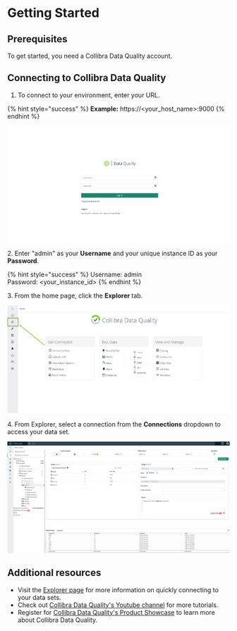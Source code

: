 # Getting Started

## Prerequisites

To get started, you need a Collibra Data Quality account.

## Connecting to Collibra Data Quality

1. To connect to your environment, enter your URL.

{% hint style="success" %}
**Example:** https://\<your\_host\_name>:9000
{% endhint %}

![Collibra Data Quality log in page](<../../.gitbook/assets/Screen Shot 2022-06-23 at 3.18.59 PM.png>)

2\. Enter "admin" as your **Username** and your unique instance ID as your **Password**.

{% hint style="success" %}
Username: admin\
Password: \<your\_instance\_id>
{% endhint %}

3\. From the home page, click the **Explorer** tab.

![Open the Explorer tab](../../.gitbook/assets/dq-explorer-tab.png)

4\. From Explorer, select a connection from the **Connections** dropdown to access your data set.&#x20;

![Select a connection](<../../.gitbook/assets/Screen Shot 2022-06-23 at 3.17.29 PM.png>)

## Additional resources

* Visit the [Explorer page](../../dq-visuals/more/explorer-2.md) for more information on quickly connecting to your data sets.
* Check out [Collibra Data Quality's Youtube channel](https://www.youtube.com/playlist?list=PLD2xg51w57tPl6q9NKwz90iuznQJamaB3) for more tutorials.&#x20;
* Register for [Collibra Data Quality's Product Showcase](https://citizens.collibra.com/agenda/session/508634) to learn more about Collibra Data Quality.

